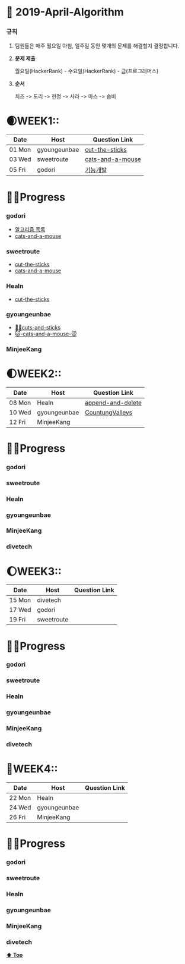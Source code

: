 # 🌸 2019-April-Algorithm

### 규칙

1. 팀원들은 매주 월요일 아침, 일주일 동안 몇개의 문제를 해결할지 결정합니다.

2. **문제 제출**

   월요일(HackerRank) - 수요일(HackerRank) - 금(프로그래머스)

3. **순서**

   치즈 -> 도리 -> 현정 -> 사라 -> 마스 -> 숨비



# 🌒WEEK1::

| Date   | Host         | Question Link                                                |
| ------ | ------------ | ------------------------------------------------------------ |
| 01 Mon | gyoungeunbae | [cut-the-sticks](https://www.hackerrank.com/challenges/cut-the-sticks/problem) |
| 03 Wed | sweetroute   | [cats-and-a-mouse](https://www.hackerrank.com/challenges/cats-and-a-mouse/problem) |
| 05 Fri | godori       | [기능개발](https://programmers.co.kr/learn/courses/30/lessons/42586)|

# 👩‍💻Progress

### godori
- [알고리즘 목록](https://www.notion.so/godori/Today-625d5e0d19294ab3b990f90f052f0d67)
- [cats-and-a-mouse](https://www.notion.so/godori/Cats-and-a-Mouse-3345757749734bfd99c85e8ebabe1d14#3345757749734bfd99c85e8ebabe1d14)
### sweetroute
- [cut-the-sticks](https://www.hackerrank.com/challenges/cut-the-sticks/problem)
- [cats-and-a-mouse](https://sweetroute.tistory.com/entry/HackerRankCCats-and-a-Mouse)
### HeaIn
- [cut-the-sticks](https://github.com/HeaIn/TodayAlgorithm/blob/master/0401CutTheSticks.java)

### gyoungeunbae

* [💇‍♀️cuts-and-sticks](<https://github.com/gyoungeunbae/Daily-algorithm/blob/master/Answer/CuttheSticks.java>)
* [🐱-cats-and-a-mouse-🐭](<https://github.com/gyoungeunbae/Daily-algorithm/blob/master/Answer/CatsandMouse.java>)

### MinjeeKang





# 🌓WEEK2::

| Date   | Host         | Question Link                                                |
| ------ | ------------ | ------------------------------------------------------------ |
| 08 Mon | HeaIn        | [append-and-delete](<https://www.hackerrank.com/challenges/append-and-delete/problem>) |
| 10 Wed | gyoungeunbae | [CountungValleys](<https://www.hackerrank.com/challenges/counting-valleys/problem>) |
| 12 Fri | MinjeeKang   |                                                              |

# 👩‍💻Progress

### godori

### sweetroute

### HeaIn

### gyoungeunbae

### MinjeeKang

### divetech



# 🌔WEEK3::

| Date   | Host       | Question Link |
| ------ | ---------- | ------------- |
| 15 Mon | divetech   |               |
| 17 Wed | godori     |               |
| 19 Fri | sweetroute |               |

# 👩‍💻Progress

### godori

### sweetroute

### HeaIn

### gyoungeunbae

### MinjeeKang

### divetech



# 🌝WEEK4::

| Date   | Host         | Question Link |
| ------ | ------------ | ------------- |
| 22 Mon | HeaIn        |               |
| 24 Wed | gyoungeunbae |               |
| 26 Fri | MinjeeKang   |               |

# 👩‍💻Progress

### godori

### sweetroute

### HeaIn

### gyoungeunbae

### MinjeeKang

### divetech





**[⬆ Top](#)**

